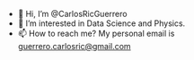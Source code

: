 - 👋 Hi, I’m @CarlosRicGuerrero
- 👀 I’m interested in Data Science and Physics.
- 📫 How to reach me? My personal email is guerrero.carlosric@gmail.com

<!---
CarlosRicGuerrero/CarlosRicGuerrero is a ✨ special ✨ repository because its `README.md` (this file) appears on your GitHub profile.
You can click the Preview link to take a look at your changes.
--->

